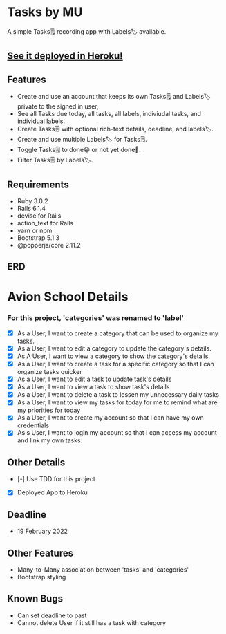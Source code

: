 # Tasks by MU

A simple Tasks🗒️ recording app with Labels🏷️ available.

## [See it deployed in Heroku!](https://task-mu-33.herokuapp.com/)

## Features
- Create and use an account that keeps its own Tasks🗒️ and Labels🏷️ private to the signed in user,
- See all Tasks due today, all tasks, all labels, indiviudal tasks, and individual labels.
- Create Tasks🗒️ with optional rich-text details, deadline, and labels🏷️.
- Create and use multiple Labels🏷️ for Tasks🗒️.
- Toggle Tasks🗒️ to done😁 or not yet done🤡.
- Filter Tasks🗒️ by Labels🏷️.

## Requirements
- Ruby 3.0.2
- Rails 6.1.4
- devise for Rails
- action_text for Rails
- yarn or npm
- Bootstrap 5.1.3
- @popperjs/core 2.11.2


## ERD


# Avion School Details
### For this project, 'categories' was renamed to 'label'
- [X] As a User, I want to create a category that can be used to organize my tasks.
- [X] As a User, I want to edit a category to update the category's details.
- [X] As A User, I want to view a category to show the category's details.
- [X] As a User, I want to create a task for a specific category so that I can organize tasks quicker
- [X] As a User, I want to edit a task to update task's details
- [X] As a User, I want to view a task to show task's details
- [X] As a User, I want to delete a task to lessen my unnecessary daily tasks
- [X] As a User, I want to view my tasks for today for me to remind what are my priorities for today
- [X] As a User, I want to create my account so that I can have my own credentials
- [X] As s User, I want to login my account so that I can access my account and link my own tasks.

## Other Details
- [-] Use TDD for this project
- [X] Deployed App to Heroku

## Deadline
- 19 February 2022

## Other Features
- Many-to-Many association between 'tasks' and 'categories'
- Bootstrap styling

## Known Bugs
- Can set deadline to past
- Cannot delete User if it still has a task with category


